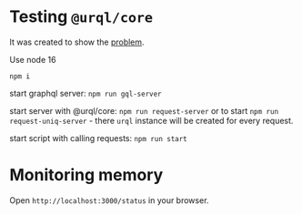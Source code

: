 # Testing `@urql/core`
It was created to show the [problem](https://github.com/urql-graphql/urql/issues/2355).

Use node 16

`npm i`

start graphql server: `npm run gql-server`

start server with @urql/core:  `npm run request-server`
or to start `npm run request-uniq-server` - there `urql` instance will be created for every request.

start script with calling requests: `npm run start`

# Monitoring memory
Open `http://localhost:3000/status` in your browser.
